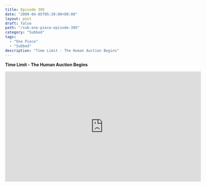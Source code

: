 ```yaml
---
title: Episode 395
date: "2009-04-05T05:30:00+00:00"
layout: post
draft: false
path: "/sub-one-piece-episode-395"
category: "Subbed"
tags:
  - "One Piece"
  - "Subbed"
description: "Time Limit - The Human Auction Begins"
---
```


**Time Limit - The Human Auction Begins**

<iframe width="640" height="360" src="https://www.rapidvideo.com/e/FXV10HMRQZ" frameborder="0" marginwidth=0 marginheight=0 scrolling=no allowfullscreen></iframe>

